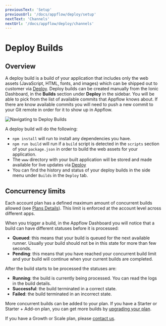 ```yaml
---
previousText: 'Setup'
previousUrl: '/docs/appflow/deploy/setup'
nextText: 'Channels'
nextUrl: '/docs/appflow/deploy/channels'
---
```


# Deploy Builds

## Overview

A deploy build is a build of your application that includes only the web assets (JavaScript, HTML, fonts, and images) which can be shipped out to customer via [Deploy](/docs/appflow/deploy/intro). Deploy builds can be created manually from the Ionic Dashboard, in the **Builds** section under **Deploy** in the sidebar. You will be able to pick from the list of available commits that Appflow knows about. If there are know available commits you will need to push a new commit to your Git remote in order for it to show up in Appflow.

![Navigating to Deploy Builds](/docs/assets/img/appflow/deploy-builds-create-location.png)

A deploy build will do the following:

* `npm install` will run to install any dependencies you have.
* `npm run build` will run if a `build` script is detected in the `scripts` section of your `package.json` in order to build the web assets for your application.
* The `www` directory with your built application will be stored and made available for live updates via [Deploy](/docs/appflow/deploy/intro)
* You can find the history and status of your deploy builds in the side menu under `Builds` in the `Deploy` tab.

## Concurrency limits

Each account plan has a defined maximum amount of concurrent builds allowed (see [Plans Details](/pricing)). This limit is enforced at the account level across different apps.

When you trigger a build, in the Appflow Dashboard you will notice that a build can have different statuses before it is processed:

* **Queued**: this means that your build is queued for the next available runner. Usually your build should not be in this state for more than few seconds.
* **Pending**: this means that you have reached your concurrent build limit and your build will continue when your current builds are completed.

After the build starts to be processed the statuses are:

* **Running**: the build is currently being processed. You can read the logs in the build details.
* **Successful**: the build terminated in a correct state.
* **Failed**: the build terminated in an incorrect state.

More concurrent builds can be added to your plan. If you have a Starter or Starter + Add-on plan, you can get more builds by [upgrading your plan](https://dashboard.ionicframework.com/settings/billing).

If you have a Growth or Scale plan, please [contact us](https://ionic.zendesk.com/hc/en-us/requests/new).
